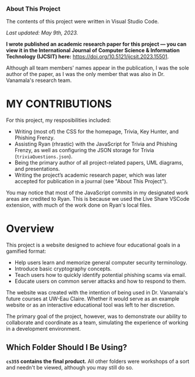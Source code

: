 ### About This Project
The contents of this project were written in Visual Studio Code.

_Last updated: May 9th, 2023._

**I wrote published an academic research paper for this project — you can view
it in the International Journal of Computer Science & Information Technology
(IJCSIT) here:** https://doi.org/10.5121/ijcsit.2023.15501.

Although all team members' names appear in the publication, I was the sole
author of the paper, as I was the only member that was also in Dr. Vanamala's
research team.

# MY CONTRIBUTIONS
For this project, my resposibilities included:

- Writing (most of) the CSS for the homepage, Trivia, Key Hunter, and Phishing
Frenzy. 
- Assisting Ryan (rhrastic) with the JavaScript for Trivia and Phishing Frenzy,
as well as configuring the JSON storage for Trivia (`triviaQuestions.json`).
- Being the primary author of all project-related papers, UML diagrams, and
presentations. 
- Writing the project’s academic research paper, which was later accepted for
publication in a journal (see "About This Project").

You may notice that most of the JavaScript commits in my designated work areas
are credited to Ryan. This is because we used the Live Share VSCode extension,
with much of the work done on Ryan's local files.

# Overview
This project is a website designed to achieve four educational goals in a
gamified format:

- Help users learn and memorize general computer security terminology.
- Introduce basic cryptography concepts.
- Teach users how to quickly identify potential phishing scams via email.
- Educate users on common server attacks and how to respond to them.

The website was created with the intention of being used in Dr. Vanamala's
future courses at UW-Eau Claire. Whether it would serve as an example website or
as an interactive educational tool was left to her discretion.

The primary goal of the project, however, was to demonstrate our ability to
collaborate and coordinate as a team, simulating the experience of working in a
development environment.

## Which Folder Should I Be Using?
**`cs355` contains the final product.** All other folders were workshops of a
sort and needn't be viewed, although you may still do so.

